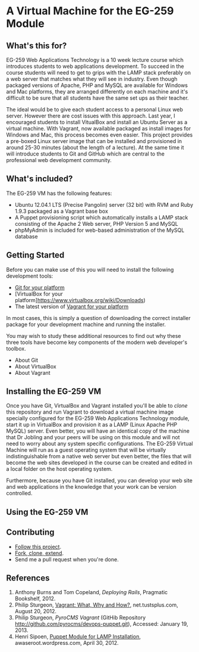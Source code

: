 # A Virtual Machine for the EG-259 Module

## What's this for?

EG-259 Web Applications Technology is a 10 week lecture course which introduces students to
web applications development. To succeed in the course students will need to get to grips with
the LAMP stack preferably on a web server that matches what they will see in industry. Even though
packaged versions of Apache, PHP and MySQL are available for Windows and Mac platforms, they are 
arranged differently on each machine and it's difficult to be sure that all students have the same set ups as their teacher. 

The ideal would be to give each student access to a personal Linux web server. However there are 
cost issues with this approach. Last year, I encouraged students to install VitualBox and install
an Ubuntu Server as a virtual machine. With Vagrant, now available packaged as install images for
Windows and Mac, this process becomes even easier. This project provides a pre-boxed Linux server image that can be installed and provisioned in around 25-30 minutes (about the length of a lecture).
At the same time it will introduce students to Git and GitHub which are central to the professional web development community.

## What's included?

The EG-259 VM has the following features:

- Ubuntu 12.04.1 LTS (Precise Pangolin) server (32 bit) with RVM and Ruby 1.9.3 packaged as a Vagrant base box
- A Puppet provisioning script which automatically installs a LAMP stack consisting of the Apache 2 Web server, PHP Version 5 and MySQL
- phpMyAdmin is included for web-based administration of the MySQL database

## Getting Started

Before you can make use of this you will need to install the following development tools:

- [Git for your platform](https://help.github.com/articles/set-up-git)
- [VirtualBox for your platform]https://www.virtualbox.org/wiki/Downloads)
- The latest version of [Vagrant for your platform](http://www.vagrantup.com/)

In most cases, this is simply a question of downloading the correct installer package for your development machine and 
running the installer.

You may wish to study these additional resources to find out why these three tools have become key components of 
the modern web developer's toolbox.

- About Git
- About VirtualBox
- About Vagrant



## Installing the EG-259 VM

Once you have Git, VirtualBox and Vagrant installed you'll be able to *clone* this repository and run Vagrant to 
download a virtual machine image specially configured for the EG-259 Web Applications Technology module, start it 
up in VirtualBox and provision it as a LAMP (Linux Apache PHP MySQL) server. Even better, you will have an identical
copy of the machine that Dr Jobling and your peers will be using on this module and will not need to worry about 
any system specific configurations. The EG-259 Virtual Machine will run as a guest operating system that will be 
virtually indistinguishable from a native web server but even better, the files that will become the web sites 
developed in the course can be created and edited in a local folder on the host operating system.

Furthermore, because you have Git installed, you can develop your web site and web applications in the knowledge 
that your work can be version controlled.

## Using the EG-259 VM

## Contributing

- [Follow this project](https://help.github.com/articles/be-social). 
- [Fork, clone, extend](https://help.github.com/articles/fork-a-repo). 
- Send me a pull request when you're done.

## References

1. Anthony Burns and Tom Copeland, *Deploying Rails*, Pragmatic Bookshelf, 2012.
2. Philip Sturgeon, [Vagrant: What, Why and How?](http://net.tutsplus.com/tutorials/php/vagrant-what-why-and-how/),  net.tustsplus.com, August 20, 2012. 
3. Philip Sturgeon, *PyroCMS Vagrant* (GitHib Repository <http://github.com/pyrocms/devops-puppet.git>), Accessed: January 19, 2013.
4. Henri Sipoen, [Puppet Module for LAMP Installation](http://awaseroot.wordpress.com/2012/04/30/puppet-module-for-lamp-installation/), awaseroot.wordpress.com,
April 30, 2012.


